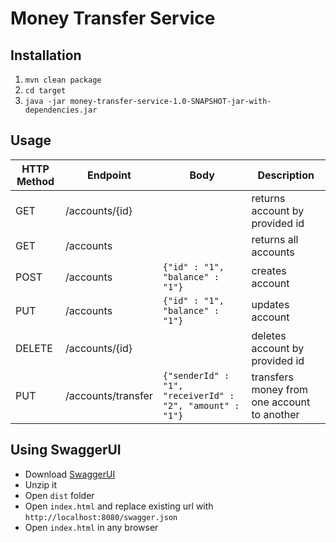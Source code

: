 # Money Transfer Service

## Installation
1. `mvn clean package`
2. `cd target`
3. `java -jar money-transfer-service-1.0-SNAPSHOT-jar-with-dependencies.jar`

## Usage
| HTTP Method | Endpoint           | Body                                                     | Description |
| ------------|------------------- | -------------------------------------------------------- | -----------------|
| GET         | /accounts/{id}     |                                                          | returns account by provided id |
| GET         | /accounts          |                                                          | returns all accounts |
| POST        | /accounts          | `{"id" : "1", "balance" : "1"}`                          | creates account |
| PUT         | /accounts          | `{"id" : "1", "balance" : "1"}`                          | updates account|
| DELETE      | /accounts/{id}     |                                                          | deletes account by provided id|
| PUT         | /accounts/transfer | `{"senderId" : "1", "receiverId" : "2", "amount" : "1"}` | transfers money from one account to another|

## Using SwaggerUI
* Download [SwaggerUI](https://github.com/swagger-api/swagger-ui)
* Unzip it
* Open `dist` folder
* Open `index.html` and replace existing url with `http://localhost:8080/swagger.json`
* Open `index.html` in any browser
